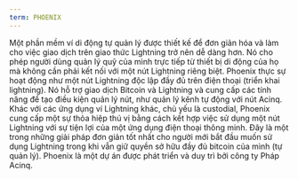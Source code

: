 ```yaml
---
term: PHOENIX
---
```


Một phần mềm ví di động tự quản lý được thiết kế để đơn giản hóa và làm cho việc giao dịch trên giao thức Lightning trở nên dễ dàng hơn. Nó cho phép người dùng quản lý quỹ của mình trực tiếp từ thiết bị di động của họ mà không cần phải kết nối với một nút Lightning riêng biệt. Phoenix thực sự hoạt động như một nút Lightning độc lập đầy đủ trên điện thoại (triển khai lightning). Nó hỗ trợ giao dịch Bitcoin và Lightning và cung cấp các tính năng để tạo điều kiện quản lý nút, như quản lý kênh tự động với nút Acinq. Khác với các ứng dụng ví Lightning khác, chủ yếu là custodial, Phoenix cung cấp một sự thỏa hiệp thú vị bằng cách kết hợp việc sử dụng một nút Lightning với sự tiện lợi của một ứng dụng điện thoại thông minh. Đây là một trong những giải pháp đơn giản tốt nhất cho người mới bắt đầu muốn sử dụng Lightning trong khi vẫn giữ quyền sở hữu đầy đủ bitcoin của mình (tự quản lý). Phoenix là một dự án được phát triển và duy trì bởi công ty Pháp Acinq.